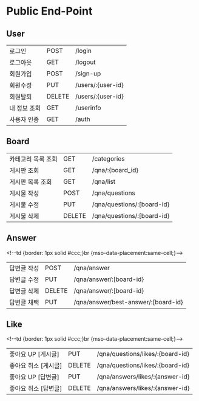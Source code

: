 # Public End-Point

## User

|         |        |                   |
| ------- | ------ | ----------------- |
| 로그인     | POST   | /login            |
| 로그아웃    | GET    | /logout           |
| 회원가입    | POST   | /sign-up          |
| 회원수정    | PUT    | /users/:{user-id} |
| 회원탈퇴    | DELETE | /users/:{user-id} |
| 내 정보 조회 | GET    | /userinfo         |
| 사용자 인증  | GET    | /auth             |

## Board

|            |        |                             |
| ---------- | ------ | --------------------------- |
| 카테고리 목록 조회 | GET    | /categories                 |
| 게시판 조회     | GET    | /qna/:{board\_id}           |
| 게시판 목록 조회  | GET    | /qna/list                   |
| 게시물 작성     | POST   | /qna/questions              |
| 게시물 수정     | PUT    | /qna/questions/:\[board-id} |
| 게시물 삭제     | DELETE | /qna/questions/:\[board-id} |

## Answer

\<!--td {border: 1px solid #ccc;}br {mso-data-placement:same-cell;}-->

|        |        |                                      |
| ------ | ------ | ------------------------------------ |
| 답변글 작성 | POST   | /qna/answer                          |
| 답변글 수정 | PUT    | /qna/answer/:\[board-id}             |
| 답변글 삭제 | DELETE | /qna/answer/:\[board-id}             |
| 답변글 채택 | PUT    | /qna/answer/best-answer/:\[board-id} |

## Like

\<!--td {border: 1px solid #ccc;}br {mso-data-placement:same-cell;}-->

|               |        |                                  |
| ------------- | ------ | -------------------------------- |
| 좋아요 UP \[게시글] | PUT    | /qna/questions/likes/:{board-id} |
| 좋아요 취소 \[게시글] | DELETE | /qna/questions/likes/:{board-id} |
| 좋아요 UP \[답변글] | PUT    | /qna/answers/likes/:{answer-id}  |
| 좋아요 취소 \[답변글] | DELETE | /qna/answers/likes/:{answer-id}  |
